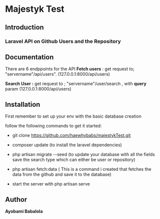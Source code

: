 # Majestyk Test

## Introduction

### Laravel API on Github Users and the Repository


## Documentation
There are 6 endppoints for the API
**Fetch users** : get request to;   "servername"/api/users". (127.0.0.1:8000/api/users)

**Search User :** get request to ; "servername"/user/search , with **query** param  (127.0.0.1:8000/api/users)



## Installation
First remember to set up your env with the basic database creation

follow the following commands to get it started:

* git clone https://github.com/haewhybabs/majestykTest.git
* composer update (to install the laravel dependencies) 

* php artisan migrate --seed (to update your database with all the fields save the search type which can either be user or repository)

* php artisan fetch:data ( This is a command i created that fetches the data from the github and save it to the database)

* start the server with php artisan serve

## Author
**Ayobami Babalola**
